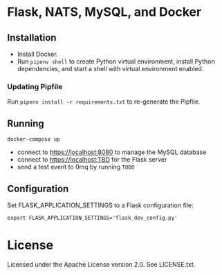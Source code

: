 # Flask, NATS, MySQL, and Docker

## Installation

- Install Docker.
- Run `pipenv shell` to create Python virtual environment, install Python dependencies, and start a shell with virtual environment enabled.

### Updating Pipfile

Run `pipenv install -r requirements.txt` to re-generate the Pipfile.

## Running

```
docker-compose up
```

- connect to [https://localhost:8080](https://localhost:8080) to manage the MySQL database
- connect to [https://localhost:TBD](https://localhost:TBD) for the Flask server
- send a test event to 0mq by running `TODO`


## Configuration

Set FLASK_APPLICATION_SETTINGS to a Flask configuration file:

```
export FLASK_APPLICATION_SETTINGS='flask_dev_config.py'
```

# License

Licensed under the Apache License version 2.0. See LICENSE.txt.
